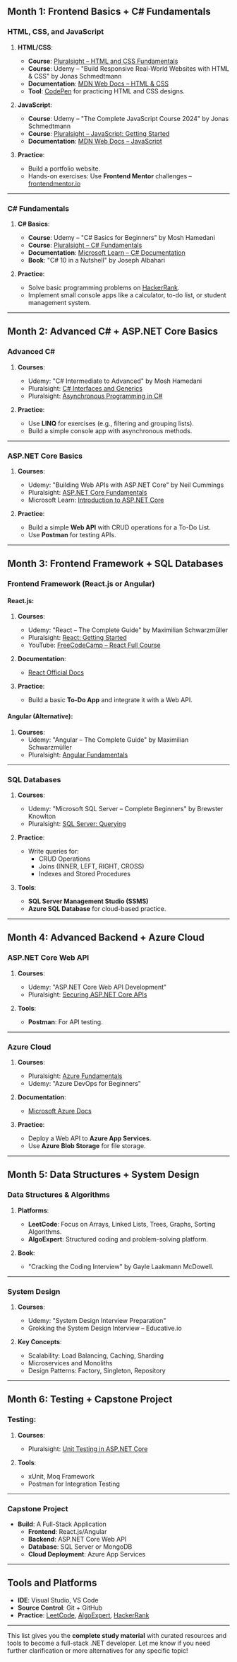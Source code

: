 ## **Month 1: Frontend Basics + C# Fundamentals**

### **HTML, CSS, and JavaScript**
1. **HTML/CSS**:
   - **Course**: [Pluralsight – HTML and CSS Fundamentals](https://www.pluralsight.com/courses/html-css-fundamentals)
   - **Course**: Udemy – "Build Responsive Real-World Websites with HTML & CSS" by Jonas Schmedtmann
   - **Documentation**: [MDN Web Docs – HTML & CSS](https://developer.mozilla.org/en-US/docs/Learn/HTML)
   - **Tool**: [CodePen](https://codepen.io/) for practicing HTML and CSS designs.

2. **JavaScript**:
   - **Course**: Udemy – "The Complete JavaScript Course 2024" by Jonas Schmedtmann  
   - **Course**: [Pluralsight – JavaScript: Getting Started](https://www.pluralsight.com/courses/javascript-getting-started)  
   - **Documentation**: [MDN Web Docs – JavaScript](https://developer.mozilla.org/en-US/docs/Web/JavaScript)

3. **Practice**:
   - Build a portfolio website.
   - Hands-on exercises: Use **Frontend Mentor** challenges – [frontendmentor.io](https://frontendmentor.io)

---

### **C# Fundamentals**  
1. **C# Basics**:
   - **Course**: Udemy – "C# Basics for Beginners" by Mosh Hamedani  
   - **Course**: [Pluralsight – C# Fundamentals](https://www.pluralsight.com/courses/csharp-fundamentals)  
   - **Documentation**: [Microsoft Learn – C# Documentation](https://learn.microsoft.com/en-us/dotnet/csharp/)  
   - **Book**: "C# 10 in a Nutshell" by Joseph Albahari  

2. **Practice**:
   - Solve basic programming problems on [HackerRank](https://www.hackerrank.com/domains/tutorials/10-days-of-csharp).  
   - Implement small console apps like a calculator, to-do list, or student management system.

---

## **Month 2: Advanced C# + ASP.NET Core Basics**

### **Advanced C#**  
1. **Courses**:
   - Udemy: "C# Intermediate to Advanced" by Mosh Hamedani  
   - Pluralsight: [C# Interfaces and Generics](https://www.pluralsight.com/courses/csharp-generics-interfaces)  
   - Pluralsight: [Asynchronous Programming in C#](https://www.pluralsight.com/courses/async-csharp-advanced-techniques)

2. **Practice**:
   - Use **LINQ** for exercises (e.g., filtering and grouping lists).  
   - Build a simple console app with asynchronous methods.  

---

### **ASP.NET Core Basics**  
1. **Courses**:
   - Udemy: "Building Web APIs with ASP.NET Core" by Neil Cummings  
   - Pluralsight: [ASP.NET Core Fundamentals](https://www.pluralsight.com/courses/aspdotnet-core-fundamentals)  
   - Microsoft Learn: [Introduction to ASP.NET Core](https://learn.microsoft.com/en-us/training/modules/intro-to-aspnet-core/)

2. **Practice**:
   - Build a simple **Web API** with CRUD operations for a To-Do List.  
   - Use **Postman** for testing APIs.

---

## **Month 3: Frontend Framework + SQL Databases**

### **Frontend Framework (React.js or Angular)**

#### **React.js**:
1. **Courses**:
   - Udemy: "React – The Complete Guide" by Maximilian Schwarzmüller  
   - Pluralsight: [React: Getting Started](https://www.pluralsight.com/courses/react-getting-started)  
   - YouTube: [FreeCodeCamp – React Full Course](https://www.youtube.com/watch?v=bMknfKXIFA8)

2. **Documentation**:
   - [React Official Docs](https://react.dev/)

3. **Practice**:
   - Build a basic **To-Do App** and integrate it with a Web API.  

#### **Angular (Alternative)**:
1. **Courses**:
   - Udemy: "Angular – The Complete Guide" by Maximilian Schwarzmüller  
   - Pluralsight: [Angular Fundamentals](https://www.pluralsight.com/courses/angular-fundamentals)  

---

### **SQL Databases**
1. **Courses**:
   - Udemy: "Microsoft SQL Server – Complete Beginners" by Brewster Knowlton  
   - Pluralsight: [SQL Server: Querying](https://www.pluralsight.com/courses/querying-sql-server)  

2. **Practice**:
   - Write queries for:
     - CRUD Operations  
     - Joins (INNER, LEFT, RIGHT, CROSS)  
     - Indexes and Stored Procedures  

3. **Tools**:
   - **SQL Server Management Studio (SSMS)**  
   - **Azure SQL Database** for cloud-based practice.

---

## **Month 4: Advanced Backend + Azure Cloud**

### **ASP.NET Core Web API**  
1. **Courses**:
   - Udemy: "ASP.NET Core Web API Development"  
   - Pluralsight: [Securing ASP.NET Core APIs](https://www.pluralsight.com/courses/securing-aspdotnet-core-web-api)

2. **Tools**:
   - **Postman**: For API testing.

---

### **Azure Cloud**  
1. **Courses**:
   - Pluralsight: [Azure Fundamentals](https://www.pluralsight.com/courses/azure-fundamentals)  
   - Udemy: "Azure DevOps for Beginners"  

2. **Documentation**:
   - [Microsoft Azure Docs](https://docs.microsoft.com/en-us/azure/)

3. **Practice**:
   - Deploy a Web API to **Azure App Services**.  
   - Use **Azure Blob Storage** for file storage.

---

## **Month 5: Data Structures + System Design**

### **Data Structures & Algorithms**
1. **Platforms**:
   - **LeetCode**: Focus on Arrays, Linked Lists, Trees, Graphs, Sorting Algorithms.  
   - **AlgoExpert**: Structured coding and problem-solving platform.  

2. **Book**:
   - "Cracking the Coding Interview" by Gayle Laakmann McDowell.  

---

### **System Design**
1. **Courses**:
   - Udemy: "System Design Interview Preparation"  
   - Grokking the System Design Interview – Educative.io  

2. **Key Concepts**:
   - Scalability: Load Balancing, Caching, Sharding  
   - Microservices and Monoliths  
   - Design Patterns: Factory, Singleton, Repository  

---

## **Month 6: Testing + Capstone Project**

### **Testing**:
1. **Courses**:
   - Pluralsight: [Unit Testing in ASP.NET Core](https://www.pluralsight.com/courses/unit-testing-aspdotnet-core)  

2. **Tools**:
   - xUnit, Moq Framework  
   - Postman for Integration Testing  

---

### **Capstone Project**
- **Build**: A Full-Stack Application  
   - **Frontend**: React.js/Angular  
   - **Backend**: ASP.NET Core Web API  
   - **Database**: SQL Server or MongoDB  
   - **Cloud Deployment**: Azure App Services  

---

## **Tools and Platforms**
- **IDE**: Visual Studio, VS Code  
- **Source Control**: Git + GitHub  
- **Practice**: [LeetCode](https://leetcode.com/), [AlgoExpert](https://www.algoexpert.io/), [HackerRank](https://www.hackerrank.com/)

---

This list gives you the **complete study material** with curated resources and tools to become a full-stack .NET developer. Let me know if you need further clarification or more alternatives for any specific topic!